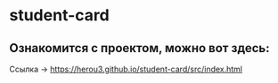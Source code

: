 # student-card

## Ознакомится с проектом, можно вот здесь:

Ссылка -> https://herou3.github.io/student-card/src/index.html
